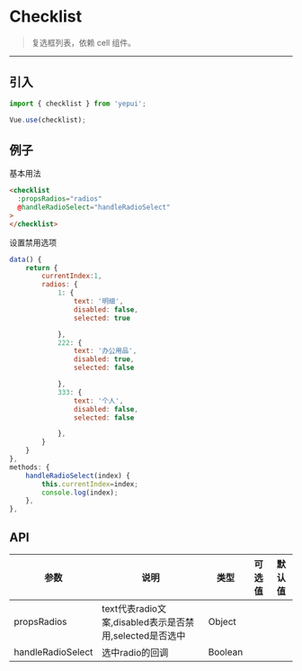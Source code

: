 # Checklist

> 复选框列表，依赖 <router-link to="cell">cell</a> 组件。

-------------

## 引入

```javascript
import { checklist } from 'yepui';

Vue.use(checklist);
```

## 例子

基本用法
```html
<checklist 
  :propsRadios="radios" 
  @handleRadioSelect="handleRadioSelect"
>
</checklist>

```

设置禁用选项
```javascript
data() {
    return {
        currentIndex:1,
        radios: {
            1: {
                text: '明细',
                disabled: false,
                selected: true

            },
            222: {
                text: '办公用品',
                disabled: true,
                selected: false

            },
            333: {
                text: '个人',
                disabled: false,
                selected: false

            },
        }
    }
},
methods: {
    handleRadioSelect(index) {
        this.currentIndex=index;
        console.log(index);
    },
},
```


## API
| 参数 | 说明 | 类型 | 可选值 | 默认值 |
|------|-------|---------|-------|--------|
| propsRadios | text代表radio文案,disabled表示是否禁用,selected是否选中 | Object | |
|handleRadioSelect | 选中radio的回调 | Boolean | | |
